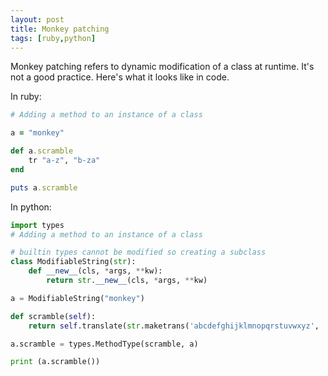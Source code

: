 ```yaml
---
layout: post
title: Monkey patching
tags: [ruby,python]
---
```


Monkey patching refers to dynamic modification of a class at runtime. It's not a good practice. Here's what it looks like in code.

In ruby:

```ruby
# Adding a method to an instance of a class

a = "monkey"

def a.scramble
    tr "a-z", "b-za"
end

puts a.scramble
```

In python:

```python
import types
# Adding a method to an instance of a class

# builtin types cannot be modified so creating a subclass
class ModifiableString(str):
    def __new__(cls, *args, **kw):
        return str.__new__(cls, *args, **kw)

a = ModifiableString("monkey")

def scramble(self):
    return self.translate(str.maketrans('abcdefghijklmnopqrstuvwxyz', 'bcdefghijklmnopqrstuvwxyza'))

a.scramble = types.MethodType(scramble, a)

print (a.scramble())
```
